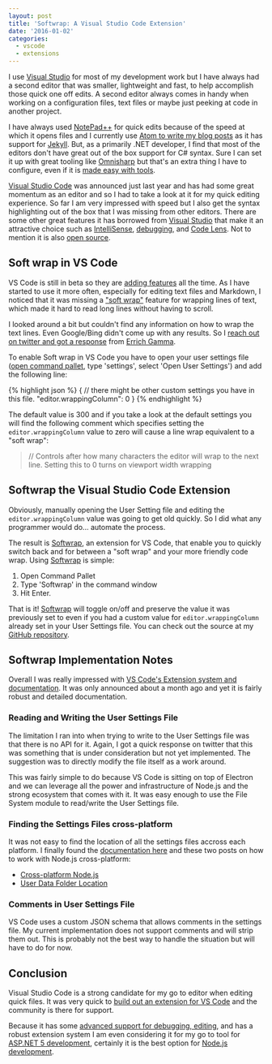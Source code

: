 ```yaml
---
layout: post
title: 'Softwrap: A Visual Studio Code Extension'
date: '2016-01-02'
categories:
  - vscode
  - extensions
---
```


I use [Visual Studio](https://www.visualstudio.com/) for most of my development work but I have always had a second editor that was smaller, lightweight and fast, to help accomplish those quick one off edits.  A second editor always comes in handy when working on a configuration files, text files or maybe just peeking at code in another project.  

I have always used [NotePad++](https://notepad-plus-plus.org/) for quick edits because of the speed at which it opens files and  I currently use [Atom to write my blog posts](http://www.jamessturtevant.com/posts/atom-and-markdown-writer-for-jekyll/) as it has support for [Jekyll](http://jekyllrb.com/).  But, as a primarily .NET developer, I find that most of the editors don't have great out of the box support for C# syntax.  Sure I can set it up with great tooling like [Omnisharp](http://www.omnisharp.net/) but that's an extra thing I have to configure, even if it is [made easy with tools](http://www.jamessturtevant.com/posts/Chocolatey-And-Boxstarter/).

[Visual Studio Code](https://code.visualstudio.com/) was announced just last year and has had some great momentum as an editor and so I had to take a look at it for my quick editing experience.  So far I am very impressed with speed but I also get the syntax highlighting out of the box that I was missing from other editors.  There are some other great features it has borrowed from [Visual Studio](https://www.visualstudio.com/) that make it an attractive choice such as [IntelliSense](https://code.visualstudio.com/Docs/editor/editingevolved#_intellisense), [debugging](https://code.visualstudio.com/Docs/editor/debugging), and [Code Lens](https://code.visualstudio.com/Docs/editor/editingevolved#_reference-information). Not to mention it is also [open source](https://github.com/Microsoft/vscode/).  

## Soft wrap in VS Code
VS Code is still in beta so they are [adding features](https://code.visualstudio.com/Updates) all the time.  As I have started to use it more often, especially for editing text files and Markdown, I noticed that it was missing a ["soft wrap"](https://en.wikipedia.org/wiki/Line_wrap_and_word_wrap) feature for wrapping lines of text, which made it hard to read long lines without having to scroll. 

I looked around a bit but couldn't find any information on how to wrap the text lines. Even Google/Bing didn't come up with any results.  So I [reach out on twitter and got a response](https://twitter.com/Aspenwilder/status/677906524371599361) from [Errich Gamma](https://twitter.com/ErichGamma).  

To enable Soft wrap in VS Code you have to open your user settings file ([open command pallet](https://code.visualstudio.com/Docs/editor/codebasics#_command-palette), type 'settings', select 'Open User Settings') and add the following line:

{% highlight json %}
{
// there might be other custom settings you have in this file.
"editor.wrappingColumn": 0
}
{% endhighlight %}  

The default value is 300 and if you take a look at the default settings you will find the following comment which specifies setting the ```editor.wrappingColumn``` value to zero will cause a line wrap equivalent to a "soft wrap":

> // Controls after how many characters the editor will wrap to the next line. Setting this to 0 turns on viewport width wrapping

## Softwrap the Visual Studio Code Extension
Obviously, manually opening the User Setting file and editing the ```editor.wrappingColumn``` value was going to get old quickly.  So I did what any programmer would do... automate the process.  

The result is [Softwrap](https://marketplace.visualstudio.com/items/jsturtevant.softwrap), an extension for VS Code, that enable you to quickly switch back and for between a "soft wrap" and your more friendly code wrap.  Using [Softwrap](https://marketplace.visualstudio.com/items/jsturtevant.softwrap) is simple:

1. Open Command Pallet 
2. Type 'Softwrap' in the command window
3. Hit Enter.

That is it!  [Softwrap](https://marketplace.visualstudio.com/items/jsturtevant.softwrap) will toggle on/off and preserve the value it was previously set to even if you had a custom value for ```editor.wrappingColumn``` already set in your User Settings file.  You can check out the source at my [GitHub repository](https://github.com/jsturtevant/vscode-softwrap).

## Softwrap Implementation Notes
Overall I was really impressed with [VS Code's Extension system and documentation](https://code.visualstudio.com/docs/extensions/overview).  It was only announced about a month ago and yet it is fairly robust and detailed documentation.  

### Reading and Writing the User Settings File
The limitation I ran into when trying to write to the User Settings file was that there is no API for it.  Again, I got a quick response on twitter that this was something that is under consideration but not yet implemented.  The suggestion was to directly modify the file itself as a work around.

This was fairly simple to do because VS Code is sitting on top of Electron and we can leverage all the power and infrastructure of Node.js and the strong ecosystem that comes with it.  It was easy enough to use the File System module to read/write the User Settings file.

### Finding the Settings Files cross-platform
It was not easy to find the location of all the settings files accross each platform.  I finally found the [documentation here](https://code.visualstudio.com/docs/customization/userandworkspace#_settings-file-locations) and these two posts on how to work with Node.js cross-platform:

- [Cross-platform Node.js](http://shapeshed.com/writing-cross-platform-node/?utm_content=buffer72a33&utm_medium=social&utm_source=twitter.com&utm_campaign=buffer)
- [User Data Folder Location]( http://stackoverflow.com/a/26227660/697126) 

### Comments in User Settings File
VS Code uses a custom JSON schema that allows comments in the settings file.  My current implementation does not support comments and will strip them out.  This is probably not the best way to handle the situation but will have to do for now.

## Conclusion 
Visual Studio Code is a strong candidate for my go to editor when editing quick files. It was very quick to [build out an extension for VS Code](https://marketplace.visualstudio.com/items/jsturtevant.softwrap) and the community is there for support. 

Because it has some [advanced support for debugging, editing](https://code.visualstudio.com/Docs/editor/editingevolved), and has a robust extension system I am even considering it for my go to tool for [ASP.NET 5 development](https://docs.asp.net), certainly it is the best option for [Node.js development](https://code.visualstudio.com/Docs/runtimes/nodejs).  
